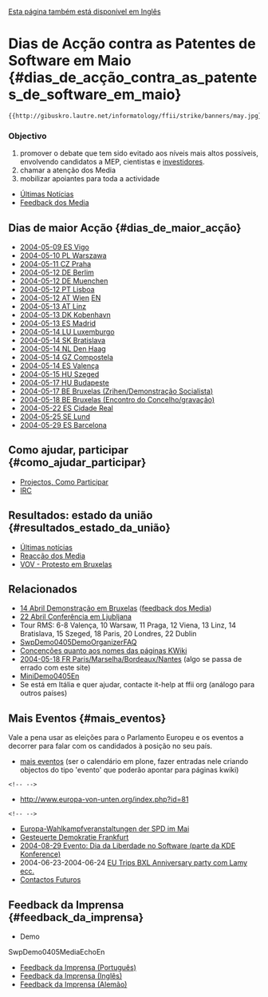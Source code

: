 [ Esta página também está disponível em
Inglês](SwpDemo0405En "wikilink")

# Dias de Acção contra as Patentes de Software em Maio {#dias_de_acção_contra_as_patentes_de_software_em_maio}

```{=mediawiki}
{{http://gibuskro.lautre.net/informatology/ffii/strike/banners/may.jpg}}
```
### Objectivo

1.  promover o debate que tem sido evitado aos níveis mais altos
    possíveis, envolvendo candidatos a MEP, cientistas e
    [investidores](http://swpat.ffii.org/analysis/sektor/ "wikilink").
2.  chamar a atenção dos Media
3.  mobilizar apoiantes para toda a actividade

-   [Últimas Notícias](http://kwiki.ffii.org/SwpatcninoPt "wikilink")
-   [ Feedback dos Media](ConsMedia040518En "wikilink")

## Dias de maior Acção {#dias_de_maior_acção}

-   [2004-05-09 ES
    Vigo](http://kwiki.ffii.org/index.cgi?DemoVigo20040509PTPt "wikilink")
-   [ 2004-05-10 PL Warszawa](Warszawa040510Pt "wikilink")
-   [ 2004-05-11 CZ Praha](Praha040511En "wikilink")
-   [2004-05-12 DE
    Berlim](http://wiki.ael.be/index.php/DemoBerlin0405 "wikilink")
-   [ 2004-05-12 DE Muenchen](DemoMuenchen0405De "wikilink")
-   [ 2004-05-12 PT Lisboa](DemoLisboa0405Pt "wikilink")
-   [ 2004-05-12 AT Wien](DemoWien0405De "wikilink")
    [EN](http://kwiki.ffii.org/?DemoWien0405En "wikilink")
-   [2004-05-13 AT
    Linz](http://www.linuxwochen.at/cgi-bin/index?id=100000107 "wikilink")
-   [ 2004-05-13 DK Kobenhavn](DemoKobenhavn0405Da "wikilink")
-   [ 2004-05-13 ES Madrid](DemoMadrid040513Es "wikilink")
-   [ 2004-05-14 LU Luxemburgo](DemoLuxembourg0405En "wikilink")
-   [ 2004-05-14 SK Bratislava](Bratislava040514En "wikilink")
-   [2004-05-14 NL Den
    Haag](http://wiki.ael.be/index.php/DemoDenHaag "wikilink")
-   [2004-05-14 GZ
    Compostela](http://kwiki.ffii.org/index.cgi?DemoCompostela20040514 "wikilink")
-   [ 2004-05-14 ES Valença](DemoValencia040514Es "wikilink")
-   [ 2004-05-15 HU Szeged](Szeged040515En "wikilink")
-   [ 2004-05-17 HU Budapeste](BudapestPolitics040517En "wikilink")
-   [ 2004-05-17 BE Bruxelas (Zrihen/Demonstração
    Socialista)](OZrihen040514En "wikilink")
-   [ 2004-05-18 BE Bruxelas (Encontro do
    Concelho/gravação)](Council040518En "wikilink")
-   [2004-05-22 ES Cidade Real](http://www.miciudadreal.com "wikilink")
-   [2004-05-25 SE
    Lund](http://kwiki.ffii.org/DemoLund0405Sv "wikilink")
-   [ 2004-05-29 ES Barcelona](DemoBarcelona "wikilink")

## Como ajudar, participar {#como_ajudar_participar}

-   [ Projectos, Como Participar](FfiiprojEn "wikilink")
-   [ IRC](IrcEn "wikilink")

## Resultados: estado da união {#resultados_estado_da_união}

-   [Últimas notícias](http://kwiki.ffii.org/SwpatcninoPt "wikilink")
-   [Reacção dos
    Media](http://kwiki.ffii.org/SwpDemo0405MediaEchoEn "wikilink")
-   [VOV - Protesto em
    Bruxelas](http://trends.newsforge.com/trends/04/05/14/2110210.shtml?tid=136&tid=137 "wikilink")

## Relacionados

-   [14 Abril Demonstração em
    Bruxelas](http://wiki.ael.be/index.php/Demo14and15april "wikilink")
    ([feedback dos
    Media](http://wiki.ael.be/index.php/Demo14and15aprilPressEcho "wikilink"))
-   [22 Abril Conferência em
    Ljubljana](http://plone.ffii.org/events/2004/ljub04/ "wikilink")
-   Tour RMS: 6-8 Valença, 10 Warsaw, 11 Praga, 12 Viena, 13 Linz, 14
    Bratislava, 15 Szeged, 18 Paris, 20 Londres, 22 Dublin
-   [SwpDemo0405DemoOrganizerFAQ](SwpDemo0405DemoOrganizer "wikilink")
-   [ Concenções quanto aos nomes das páginas
    KWiki](PageNamingEn "wikilink")
-   [2004-05-18 FR
    Paris/Marselha/Bordeaux/Nantes](http://www.manif.com/ "wikilink")
    (algo se passa de errado com este site)
-   [MiniDemo0405En](MiniDemo0405En "wikilink")
-   Se está em Itália e quer ajudar, contacte it-help at ffii org
    (análogo para outros países)

## Mais Eventos {#mais_eventos}

Vale a pena usar as eleições para o Parlamento Europeu e os eventos a
decorrer para falar com os candidados à posição no seu país.

-   [mais eventos](http://plone.ffii.org/events/2004/ "wikilink") (ser o
    calendário em plone, fazer entradas nele criando objectos do tipo
    \'evento\' que poderão apontar para páginas kwiki)

```{=html}
<!-- -->
```
-   <http://www.europa-von-unten.org/index.php?id=81>

```{=html}
<!-- -->
```
-   [Europa-Wahlkampfveranstaltungen der SPD im
    Mai](http://www.europakampa.de/servlet/PB/menu/1501034/index.html "wikilink")
-   [Gesteuerte Demokratie
    Frankfurt](http://www.gesteuerte-demokratie.de/ "wikilink")
-   [2004-08-29 Evento: Dia da Liberdade no Software (parte da KDE
    Konference)](http://softwarefreedomday.org/ "wikilink")
-   2004-06-23-2004-06-24 [ EU Trips BXL Anniversary party com Lamy
    ecc.](TripsAnnBXL040623 "wikilink")
-   [ Contactos Futuros](Zukunftskontakte "wikilink")

## Feedback da Imprensa {#feedback_da_imprensa}

-   Demo

SwpDemo0405MediaEchoEn

-   [ Feedback da Imprensa (Português)](ConsMedia040518En "wikilink")
-   [ Feedback da Imprensa (Inglês)](ConsMedia040518En "wikilink")
-   [ Feedback da Imprensa (Alemão)](ConsMedia040518De "wikilink")
